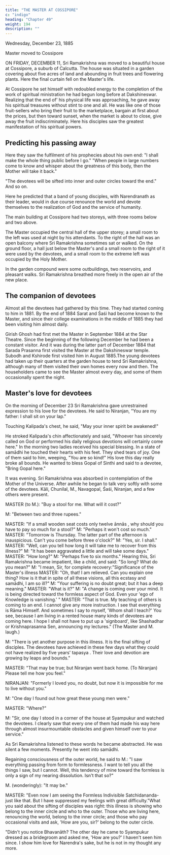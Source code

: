 ```yaml
---
title: "THE MASTER AT COSSIPORE"
c: "indigo"
heading: "Chapter 49"
weight: 194
description: ""
---
```




Wednesday, December 23, 1885

Master moved to Cossipore

ON FRIDAY, DECEMBER 11, Sri Ramakrishna was moved to a beautiful house at Cossipore, a suburb of Calcutta. The house was situated in a garden covering about five acres of land and abounding in fruit trees and flowering plants. Here the final curtain fell on the Master's life.

At Cossipore he set himself with redoubled energy to the completion of the work of spiritual ministration he had begun long before at Dakshineswar. Realizing that the end
of' his physical life was approaching, he gave away his spiritual treasures without stint to one and all. He was like one of those fruit-sellers who bring their fruit to the marketplace, bargain at first about the prices, but then toward sunset, when the market is about to close, give away the fruit indiscriminately. Here his disciples saw the greatest manifestation of his spiritual powers.


## Predicting his passing away

Here they saw the fulfilment of his prophecies about his own end: "I shall make the whole thing public before I go." "When people in large numbers come to know and
whisper about the greatness of this body, then the Mother will take it back." 

"The devotees will be sifted into inner and outer circles toward the end." And so on. 

Here he predicted that a band of young disciples, with Narendranath as their leader, would in due
course renounce the world and devote themselves to the realization of God and the
service of humanity.

The main building at Cossipore had two storeys, with three rooms below and two above.

The Master occupied the central hall of the upper storey; a small room to the left was used at night by his attendants. To the right of the hall was an open balcony where Sri
Ramakrishna sometimes sat or walked. On the ground floor, a hall just below the Master's and a small room to the right of it were used by the devotees, and a small room
to the extreme left was occupied by the Holy Mother. 

In the garden compound were some outbuildings, two reservoirs, and pleasant walks. Sri Ramakrishna breathed more freely in the open air of the new place.


## The companion of devotees

Almost all the devotees had gathered by this time. They had started coming to him in 1881. By the end of 1884 Sarat and Śaśi had become known to the Master, and since their college examinations in the middle of 1885 they had been visiting him almost daily.

Girish Ghosh had first met the Master in September 1884 at the Star Theatre. Since the beginning of the following December he had been a constant visitor. And it was during the latter part of December 1884 that Sarada Prasanna first visited the Master at the Dakshineswar temple. Subodh and Kshirode first visited him in August 1885.The young devotees had taken up their quarters at the garden house to tend Sri Ramakrishna, although many of them visited their own homes every now and then. The householders came to see the Master almost every day, and some of them occasionally spent the night.

## Master's love for devotees

On the morning of December 23 Sri Ramakrishna gave unrestrained expression to his love for the devotees. He said to Niranjan, "You are my father: I shall sit on your lap."

Touching Kalipada's chest, he said, "May your inner spirit be awakened!" 

He stroked Kalipada's chin affectionately and said, "Whoever has sincerely called on God or performed his daily religious devotions will certainly come here." In the morning two ladies received his special blessing. In a state of samādhi he touched their hearts with his feet. They shed tears of joy. One of them said to him, weeping, "You are so kind!"
His love this day really broke all bounds. He wanted to bless Gopal of Sinthi and said to a devotee, "Bring Gopal here."

It was evening. Sri Ramakrishna was absorbed in contemplation of the Mother of the Universe. After awhile he began to talk very softly with some of the devotees. Kāli,
Chunilal, M., Navagopal, Śaśi, Niranjan, and a few others were present.

MASTER (to M.): "Buy a stool for me. What will it cost?"

M: "Between two and three rupees."

MASTER: "If a small wooden seat costs only twelve
ānnās ,
why should you have to pay
so much for a stool?"
M: "Perhaps it won't cost so much."
MASTER: "Tomorrow is Thursday. The latter part of the afternoon is inauspicious. Can't
you come before three o'clock?"
M: "Yes, sir. I shall."
MASTER: "Well, can you tell how long it will take me to recover from this illness?"
M: "It has been aggravated a little and will take some days."
MASTER: "How long?"
M: "Perhaps five to six months."
Hearing this, Sri Ramakrishna became impatient, like a child, and said: "So long? What
do you mean?"
M: "I mean, Sir, for complete recovery:"Significance of the Master's illness
MASTER: "Oh, that! I am relieved. Can you explain one thing? How is it that in spite of
all these visions, all this ecstasy and samādhi, I am so ill?"
M: "Your suffering is no doubt great; but it has a deep meaning."
MASTER: "What is it?"
M: "A change is coming over your mind. It is being directed toward the formless aspect
of God. Even your 'ego of Knowledge is vanishing.' "
MASTER: "That is true. My teaching of others is coming to an end. I cannot give any
more instruction. I see that everything is Rāma Himself. And sometimes I say to myself,
'Whom shall I teach?' You see, because I am living in a rented house many kinds of
devotees are coming here. I hope I shall not have to put up a 'signboard', like
Shashadhar or Krishnaprasanna Sen, announcing my lectures." (The Master and M.
laugh.)

M: "There is yet another purpose in this illness. It is the final sifting of disciples. The devotees have achieved in these few days what they could not have realized by five
years' tapasya . Their love and devotion are growing by leaps and bounds." 

MASTER: "That may be true; but Niranjan went back home. (To Niranjan) Please tell me how you feel."

NIRANJAN: "Formerly I loved you, no doubt, but now it is impossible for me to live without you."

M: "One day I found out how great these young men were."

MASTER: "Where?"

M: "Sir, one day I stood in a corner of the house at Syampukur and watched the devotees. I clearly saw that every one of them had made his way here through almost insurmountable obstacles and given himself over to your service."

As Sri Ramakrishna listened to these words he became abstracted. He was silent a few moments. Presently he went into samādhi.

Regaining consciousness of the outer world, he said to M.: "I saw everything passing from form to formlessness. I want to tell you all the things I saw, but I cannot. Well, this
tendency of mine toward the formless is only a sign of my nearing dissolution. Isn't that so?"

M. (wonderingly): "It may be."

MASTER: "Even now I am seeing the Formless Indivisible Satchidananda-just like that. But I have suppressed my feelings with great difficulty."What you said about the sifting of disciples was right: this illness is showing who belong to the inner circle and who to the outer. Those who are living here, renouncing the world, belong to the inner circle; and those who pay occasional visits and ask, 'How are you, sir?' belong to the outer circle.

"Didn't you notice Bhavanāth? The other day he came to Syampukur dressed as a bridegroom and asked me, 'How are you?' I haven't seen him since. I show him love for
Narendra's sake, but he is not in my thought any more. 

